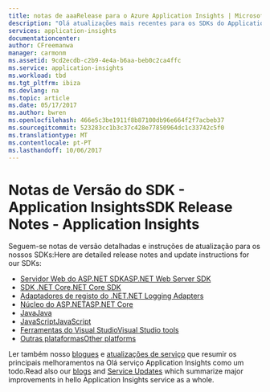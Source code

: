 ```yaml
---
title: notas de aaaRelease para o Azure Application Insights | Microsoft Docs
description: "Olá atualizações mais recentes para os SDKs do Application Insights."
services: application-insights
documentationcenter: 
author: CFreemanwa
manager: carmonm
ms.assetid: 9cd2ecdb-c2b9-4e4a-b6aa-beb0c2ca4ffc
ms.service: application-insights
ms.workload: tbd
ms.tgt_pltfrm: ibiza
ms.devlang: na
ms.topic: article
ms.date: 05/17/2017
ms.author: bwren
ms.openlocfilehash: 466e5c3be1911f8b87100db96e664f2f7acbeb37
ms.sourcegitcommit: 523283cc1b3c37c428e77850964dc1c33742c5f0
ms.translationtype: MT
ms.contentlocale: pt-PT
ms.lasthandoff: 10/06/2017
---
```

# <a name="sdk-release-notes---application-insights"></a><span data-ttu-id="617ce-103">Notas de Versão do SDK - Application Insights</span><span class="sxs-lookup"><span data-stu-id="617ce-103">SDK Release Notes - Application Insights</span></span>
<span data-ttu-id="617ce-104">Seguem-se notas de versão detalhadas e instruções de atualização para os nossos SDKs:</span><span class="sxs-lookup"><span data-stu-id="617ce-104">Here are detailed release notes and update instructions for our SDKs:</span></span>

* [<span data-ttu-id="617ce-105">Servidor Web do ASP.NET SDK</span><span class="sxs-lookup"><span data-stu-id="617ce-105">ASP.NET Web Server SDK</span></span>](https://github.com/Microsoft/ApplicationInsights-server-dotnet/releases)
* [<span data-ttu-id="617ce-106">SDK .NET Core</span><span class="sxs-lookup"><span data-stu-id="617ce-106">.NET Core SDK</span></span>](https://github.com/Microsoft/ApplicationInsights-dotnet/releases) 
* [<span data-ttu-id="617ce-107">Adaptadores de registo do .NET</span><span class="sxs-lookup"><span data-stu-id="617ce-107">.NET Logging Adapters</span></span>](https://github.com/Microsoft/ApplicationInsights-dotnet-logging/releases)
* [<span data-ttu-id="617ce-108">Núcleo do ASP.NET</span><span class="sxs-lookup"><span data-stu-id="617ce-108">ASP.NET Core</span></span>](https://github.com/Microsoft/ApplicationInsights-aspnet5/releases)
* [<span data-ttu-id="617ce-109">Java</span><span class="sxs-lookup"><span data-stu-id="617ce-109">Java</span></span>](https://github.com/Microsoft/ApplicationInsights-Java)
* [<span data-ttu-id="617ce-110">JavaScript</span><span class="sxs-lookup"><span data-stu-id="617ce-110">JavaScript</span></span>](https://github.com/Microsoft/ApplicationInsights-JS/commits/master)
* [<span data-ttu-id="617ce-111">Ferramentas do Visual Studio</span><span class="sxs-lookup"><span data-stu-id="617ce-111">Visual Studio tools</span></span>](app-insights-release-notes-vsix.md)
* [<span data-ttu-id="617ce-112">Outras plataformas</span><span class="sxs-lookup"><span data-stu-id="617ce-112">Other platforms</span></span>](https://github.com/Microsoft/ApplicationInsights-Home)

<span data-ttu-id="617ce-113">Ler também nosso [blogues](https://azure.microsoft.com/blog/tag/application-insights/) e [atualizações de serviço](https://azure.microsoft.com/updates/?service=application-insights) que resumir os principais melhoramentos na Olá serviço Application Insights como um todo.</span><span class="sxs-lookup"><span data-stu-id="617ce-113">Read also our [blogs](https://azure.microsoft.com/blog/tag/application-insights/) and [Service Updates](https://azure.microsoft.com/updates/?service=application-insights) which summarize major improvements in hello Application Insights service as a whole.</span></span>

